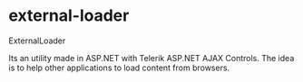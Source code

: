 external-loader
===============

ExternalLoader

Its an utility made in ASP.NET with Telerik ASP.NET AJAX Controls.
The idea is to help other applications to load content from browsers.
